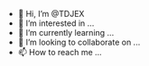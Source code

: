 - 👋 Hi, I’m @TDJEX
- 👀 I’m interested in ...
- 🌱 I’m currently learning ...
- 💞️ I’m looking to collaborate on ...
- 📫 How to reach me ...

<!---
TDJEX/TDJEX is a ✨ special ✨ repository because its `README.md` (this file) appears on your GitHub profile.
You can click the Preview link to take a look at your changes.
--->

